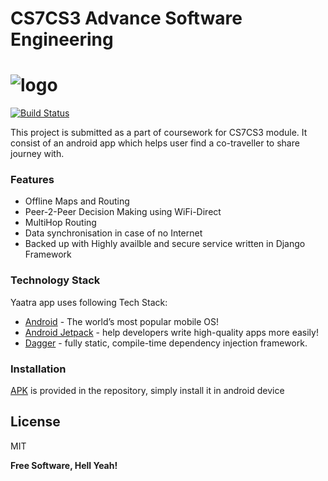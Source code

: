 # CS7CS3 Advance Software Engineering

# ![logo](https://trello-attachments.s3.amazonaws.com/5e9b3762dfe630697c136b9c/5ea33c100871825f327b199c/af631dde2a10ac5a1b091efc3261a878/yaatra.png)


[![Build Status](https://travis-ci.org/joemccann/dillinger.svg?branch=master)](https://travis-ci.org/joemccann/dillinger)

This project is submitted as a part of coursework for CS7CS3 module. It consist of an android app which helps user find a co-traveller to share journey with.


### Features
- Offline Maps and Routing
- Peer-2-Peer Decision Making using WiFi-Direct
- MultiHop Routing
- Data synchronisation in case of no Internet
- Backed up with Highly availble and secure service written in Django Framework

### Technology Stack

Yaatra app uses following Tech Stack:

* [Android] - The world’s most popular mobile OS!
* [Android Jetpack] - help developers write high-quality apps more easily!
* [Dagger] - fully static, compile-time dependency injection framework.


### Installation

[APK](apk/Yaatra.apk) is provided in the repository, simply install it in android device



License
----

MIT


**Free Software, Hell Yeah!**

[//]: # (These are reference links used in the body of this note and get stripped out when the markdown processor does its job. There is no need to format nicely because it shouldn't be seen. Thanks SO - http://stackoverflow.com/questions/4823468/store-comments-in-markdown-syntax)



   [Android]: <https://www.android.com/>
   [Android Jetpack]: <https://developer.android.com/jetpack/>
   [Dagger]: <https://dagger.dev/dev-guide/android.html>


